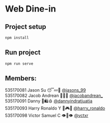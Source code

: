 # Web Dine-in

## Project setup
```
npm install
```

## Run project
```
npm run serve
```

## Members:
535170081   Jason Su 😴💤🛌         [@jasons_99](https://instagram.com/jasons99) <br/>
535170082   Jacob Andrean 🎵🎸🎹    [@jacobandrean_](https://instagram.com/jacobandrean_) <br/>
535170091   Danny 🍜🛍🩸             [@dannyindratjuatja](https://instagram.com/dannyindratjuatja) <br/>
535170093   Harry Ronaldo Y 🍕🎮👾  [@harry_ronaldo](https://instagram.com/harry_ronaldo) <br/>
535170098   Victor Samuel C 👁👄👁   [@vctxr](https://instagram.com/vctxr)<br/>
